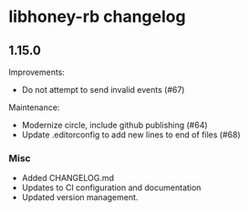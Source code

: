 # libhoney-rb changelog

## 1.15.0

Improvements:

- Do not attempt to send invalid events (#67)

Maintenance:

- Modernize circle, include github publishing (#64)
- Update .editorconfig to add new lines to end of files (#68)

### Misc

-   Added CHANGELOG.md
-   Updates to CI configuration and documentation
-   Updated version management.
